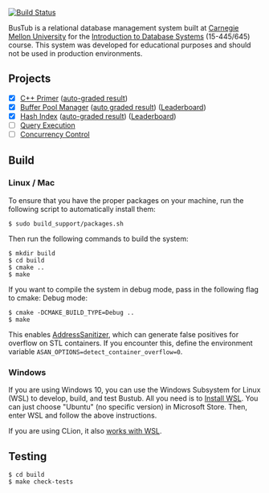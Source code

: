 [![Build Status](https://github.com/cmu-db/bustub/actions/workflows/cmake.yml/badge.svg)](https://github.com/cmu-db/bustub/actions/workflows/cmake.yml)

BusTub is a relational database management system built at [Carnegie Mellon University](https://db.cs.cmu.edu) for the [Introduction to Database Systems](https://15445.courses.cs.cmu.edu) (15-445/645) course. This system was developed for educational purposes and should not be used in production environments.

## Projects

- [x] [C++ Primer](https://15445.courses.cs.cmu.edu/fall2021/project0/) ([auto-graded result](./results/primer.png))
- [x] [Buffer Pool Manager](https://15445.courses.cs.cmu.edu/fall2021/project1/) ([auto graded result](./results/bufferPool.png)) ([Leaderboard](./results/bufferPoolBoard.png))
- [x] [Hash Index](https://15445.courses.cs.cmu.edu/fall2021/project2/) ([auto-graded result](./results/hashIndex.png)) ([Leaderboard](./results/hashIndexBoard.png))
- [ ] [Query Execution](https://15445.courses.cs.cmu.edu/fall2021/project3/)
- [ ] [Concurrency Control](https://15445.courses.cs.cmu.edu/fall2021/project4/)

## Build

### Linux / Mac

To ensure that you have the proper packages on your machine, run the following script to automatically install them:

```
$ sudo build_support/packages.sh
```

Then run the following commands to build the system:

```
$ mkdir build
$ cd build
$ cmake ..
$ make
```

If you want to compile the system in debug mode, pass in the following flag to cmake:
Debug mode:

```
$ cmake -DCMAKE_BUILD_TYPE=Debug ..
$ make
```

This enables [AddressSanitizer](https://github.com/google/sanitizers), which can generate false positives for overflow on STL containers. If you encounter this, define the environment variable `ASAN_OPTIONS=detect_container_overflow=0`.

### Windows

If you are using Windows 10, you can use the Windows Subsystem for Linux (WSL) to develop, build, and test Bustub. All you need is to [Install WSL](https://docs.microsoft.com/en-us/windows/wsl/install-win10). You can just choose "Ubuntu" (no specific version) in Microsoft Store. Then, enter WSL and follow the above instructions.

If you are using CLion, it also [works with WSL](https://blog.jetbrains.com/clion/2018/01/clion-and-linux-toolchain-on-windows-are-now-friends).

## Testing

```
$ cd build
$ make check-tests
```
